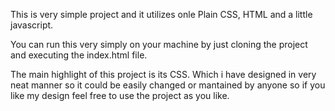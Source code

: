 This is very simple project and it utilizes onle Plain CSS, HTML and a little javascript.

You can run this very simply on your machine by just cloning the project and executing the index.html file.

The main highlight of this project is its CSS. Which i have designed in very neat manner so it could be easily changed or mantained by anyone so if you like my design feel free to use the project as you like.
